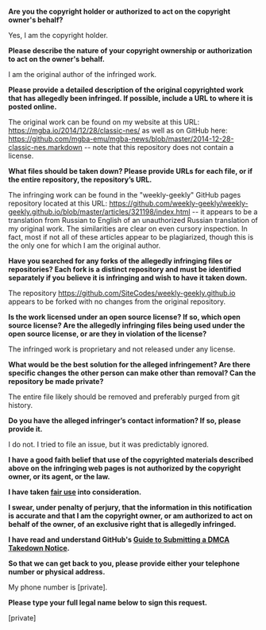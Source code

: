 **Are you the copyright holder or authorized to act on the copyright owner's behalf?**

Yes, I am the copyright holder.

**Please describe the nature of your copyright ownership or authorization to act on the owner's behalf.**

I am the original author of the infringed work.

**Please provide a detailed description of the original copyrighted work that has allegedly been infringed. If possible, include a URL to where it is posted online.**

The original work can be found on my website at this URL: https://mgba.io/2014/12/28/classic-nes/ as well as on GitHub here: https://github.com/mgba-emu/mgba-news/blob/master/2014-12-28-classic-nes.markdown -- note that this repository does not contain a license.

**What files should be taken down? Please provide URLs for each file, or if the entire repository, the repository’s URL.**

The infringing work can be found in the "weekly-geekly" GitHub pages repository located at this URL: https://github.com/weekly-geekly/weekly-geekly.github.io/blob/master/articles/321198/index.html -- it appears to be a translation from Russian to English of an unauthorized Russian translation of my original work. The similarities are clear on even cursory inspection. In fact, most if not all of these articles appear to be plagiarized, though this is the only one for which I am the original author.

**Have you searched for any forks of the allegedly infringing files or repositories? Each fork is a distinct repository and must be identified separately if you believe it is infringing and wish to have it taken down.**

The repository https://github.com/SiteCodes/weekly-geekly.github.io appears to be forked with no changes from the original repository.

**Is the work licensed under an open source license? If so, which open source license? Are the allegedly infringing files being used under the open source license, or are they in violation of the license?**

The infringed work is proprietary and not released under any license.

**What would be the best solution for the alleged infringement? Are there specific changes the other person can make other than removal? Can the repository be made private?**

The entire file likely should be removed and preferably purged from git history.

**Do you have the alleged infringer’s contact information? If so, please provide it.**

I do not. I tried to file an issue, but it was predictably ignored.

**I have a good faith belief that use of the copyrighted materials described above on the infringing web pages is not authorized by the copyright owner, or its agent, or the law.**

**I have taken <a href="https://www.lumendatabase.org/topics/22">fair use</a> into consideration.**

**I swear, under penalty of perjury, that the information in this notification is accurate and that I am the copyright owner, or am authorized to act on behalf of the owner, of an exclusive right that is allegedly infringed.**

**I have read and understand GitHub's <a href="https://help.github.com/articles/guide-to-submitting-a-dmca-takedown-notice/">Guide to Submitting a DMCA Takedown Notice</a>.**

**So that we can get back to you, please provide either your telephone number or physical address.**

My phone number is [private].

**Please type your full legal name below to sign this request.**

[private]  

